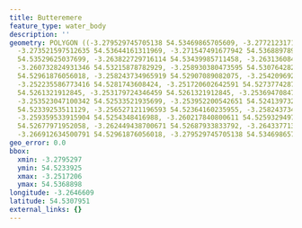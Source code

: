 ```yaml
---
title: Butteremere
feature_type: water_body
description: ''
geometry: POLYGON ((-3.279529745705138 54.53469865705609, -3.277212317116562 54.53624242190777,
  -3.273521597512635 54.53644161311969, -3.271547491677942 54.53688978979133, -3.2673417879431
  54.53529625037699, -3.263822729716114 54.53439985711458, -3.263136084208347 54.53240780160395,
  -3.260732824931346 54.53215878782929, -3.258930380473595 54.53076428262005, -3.259702856669787
  54.52961876056018, -3.258243734965919 54.52907089082075, -3.254209692608108 54.52917050404768,
  -3.252235586773416 54.5281743608424, -3.251720602642591 54.5273774287776, -3.251806433331017
  54.5261321912845, -3.253179724346459 54.5261321912845, -3.253694708477283 54.52578351798017,
  -3.253523047100342 54.52533521935699, -3.253952200542651 54.52413973229789, -3.254896338115784
  54.52339253511129, -3.256527121196593 54.52364160235955, -3.258243734965919 54.52428917009447,
  -3.259359533915904 54.5254348416988, -3.260217840800611 54.52593294976077, -3.260818655619862
  54.52677971952058, -3.262449438700671 54.52687933833792, -3.264337713846848 54.52807474518488,
  -3.266912634500791 54.52961876056018, -3.279529745705138 54.53469865705609))
geo_error: 0.0
bbox:
  xmin: -3.2795297
  ymin: 54.5233925
  xmax: -3.2517206
  ymax: 54.5368898
longitude: -3.2646609
latitude: 54.5307951
external_links: {}
---
```

